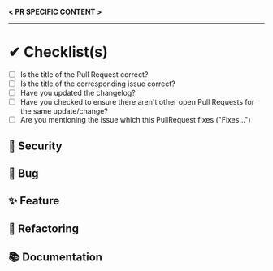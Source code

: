 **< PR SPECIFIC CONTENT >**

-------
# ✔ Checklist(s)

* [ ] Is the title of the Pull Request correct?
* [ ] Is the title of the corresponding issue correct?
* [ ] Have you updated the changelog?
* [ ] Have you checked to ensure there aren't other open Pull Requests for the same update/change?
* [ ] Are you mentioning the issue which this PullRequest fixes ("Fixes...")

## 🔐 Security
## 🐞 Bug
## ✨ Feature
## 🔧 Refactoring
## 📚 Documentation
